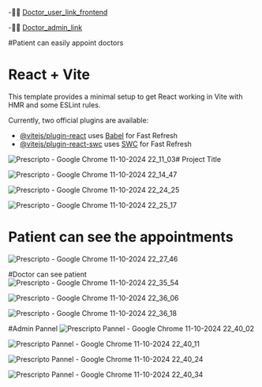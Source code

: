 
-👩‍🦯 [Doctor_user_link_frontend](https://doctor-frontend-dij2.onrender.com)
 
-🧑‍⚕ [Doctor_admin_link](https://doctor-admin-hz8m.onrender.com)

#Patient can easily appoint doctors

# React + Vite

This template provides a minimal setup to get React working in Vite with HMR and some ESLint rules.

Currently, two official plugins are available:

- [@vitejs/plugin-react](https://github.com/vitejs/vite-plugin-react/blob/main/packages/plugin-react/README.md) uses [Babel](https://babeljs.io/) for Fast Refresh
- [@vitejs/plugin-react-swc](https://github.com/vitejs/vite-plugin-react-swc) uses [SWC](https://swc.rs/) for Fast Refresh

![Prescripto - Google Chrome 11-10-2024 22_11_03](https://github.com/user-attachments/assets/6ff9493c-18fe-4b10-9487-35bd58d5c622)﻿# Project Title

![Prescripto - Google Chrome 11-10-2024 22_14_47](https://github.com/user-attachments/assets/26823077-8b4f-4beb-a478-2de49a9116d9)


![Prescripto - Google Chrome 11-10-2024 22_24_25](https://github.com/user-attachments/assets/9844a2a9-b507-4ae4-a9c9-1a1d77d1a268)


![Prescripto - Google Chrome 11-10-2024 22_25_17](https://github.com/user-attachments/assets/b1380c1a-8d40-46ba-b413-dbf049caf80e)

# Patient can see the appointments 
![Prescripto - Google Chrome 11-10-2024 22_27_46](https://github.com/user-attachments/assets/0cfd15d3-0882-48de-b2f4-966dd21ed037)


#Doctor can see patient
![Prescripto - Google Chrome 11-10-2024 22_35_54](https://github.com/user-attachments/assets/7ef4da17-1221-409b-a80a-194d424d455c)

![Prescripto - Google Chrome 11-10-2024 22_36_06](https://github.com/user-attachments/assets/103b1af1-d917-47dd-9805-ac8bab70a652)

![Prescripto - Google Chrome 11-10-2024 22_36_18](https://github.com/user-attachments/assets/22d03842-380b-49cc-b992-e013046121e7)

#Admin Pannel
![Prescripto Pannel - Google Chrome 11-10-2024 22_40_02](https://github.com/user-attachments/assets/37804fc3-8e7c-4885-9e6d-dbbbeb875eeb)

![Prescripto Pannel - Google Chrome 11-10-2024 22_40_11](https://github.com/user-attachments/assets/c48fe324-0c61-4413-ba86-028dfc0e0dae)

![Prescripto Pannel - Google Chrome 11-10-2024 22_40_24](https://github.com/user-attachments/assets/ca1004cd-02ef-44be-888b-78c9a4eea718)

![Prescripto Pannel - Google Chrome 11-10-2024 22_40_34](https://github.com/user-attachments/assets/66ce06ee-2098-4137-b2fb-01e906a9e52e)






